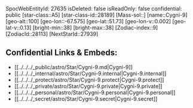 ﻿---
location: [51.73,67.575,100]
type: Star
tags:
- astro/Star

---
SpocWebEntityId: 27635
isDeleted: false
isReadOnly: false
confidential: public
[star-class::A5]
[star-class-id::28189]
[Mass-sol::]
[name::Cygni-9]
[geo-alt::100]
[geo-lon::-67.575]
[geo-lat::51.73]
[geo-lon-v::0.002]
[geo-lat-v::0.13]
[bright-min::38]
[bright-max::38]
[Zodiac-index::9]
[ZodiacId::28113]
[NextStarId::27939]



## Confidential Links & Embeds: 
- [[../../../_public/astro/Star/Cygni-9.md|Cygni-9]] 
- [[../../../_internal/astro/Star/Cygni-9.internal|Cygni-9.internal]] 
- [[../../../_protect/astro/Star/Cygni-9.protect|Cygni-9.protect]] 
- [[../../../_private/astro/Star/Cygni-9.private|Cygni-9.private]] 
- [[../../../_personal/astro/Star/Cygni-9.personal|Cygni-9.personal]] 
- [[../../../_secret/astro/Star/Cygni-9.secret|Cygni-9.secret]]


